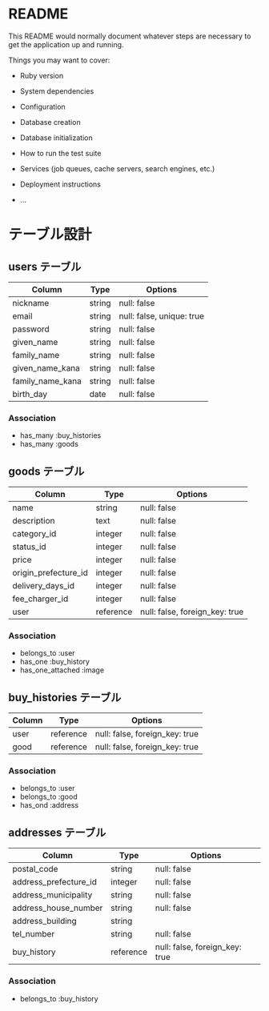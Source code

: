 # README

This README would normally document whatever steps are necessary to get the
application up and running.

Things you may want to cover:

* Ruby version

* System dependencies

* Configuration

* Database creation

* Database initialization

* How to run the test suite

* Services (job queues, cache servers, search engines, etc.)

* Deployment instructions

* ...

# テーブル設計

## users テーブル

| Column           | Type   | Options     |
| ---------------- | ------ | ----------- |
| nickname         | string | null: false |
| email            | string | null: false, unique: true |
| password         | string | null: false |
| given_name       | string | null: false |
| family_name      | string | null: false |
| given_name_kana  | string | null: false |
| family_name_kana | string | null: false |
| birth_day        | date   | null: false |


### Association

- has_many :buy_histories
- has_many :goods


## goods テーブル

| Column               | Type   | Options     |
| -------------------- | ------ | ----------- |
| name                 | string    | null: false |
| description          | text      | null: false |
| category_id          | integer   | null: false |
| status_id            | integer   | null: false |
| price                | integer   | null: false |
| origin_prefecture_id | integer   | null: false |
| delivery_days_id     | integer   | null: false |
| fee_charger_id       | integer   | null: false |
| user                 | reference | null: false, foreign_key: true |


### Association

- belongs_to       :user
- has_one          :buy_history
- has_one_attached :image
<!-- - validates_associated :image, presence: true -->


## buy_histories テーブル

| Column  | Type      | Options     |
| ------- | --------- | ----------- |
| user    | reference | null: false, foreign_key: true |
| good    | reference | null: false, foreign_key: true |


### Association

- belongs_to :user
- belongs_to :good
- has_ond :address


## addresses テーブル

| Column                | Type      | Options     |
| --------------------- | --------- | ----------- |
| postal_code           | string    | null: false |
| address_prefecture_id | integer   | null: false |
| address_municipality  | string    | null: false |
| address_house_number  | string    | null: false |
| address_building      | string    |             |
| tel_number            | string    | null: false |
| buy_history           | reference | null: false, foreign_key: true |


### Association

- belongs_to :buy_history
